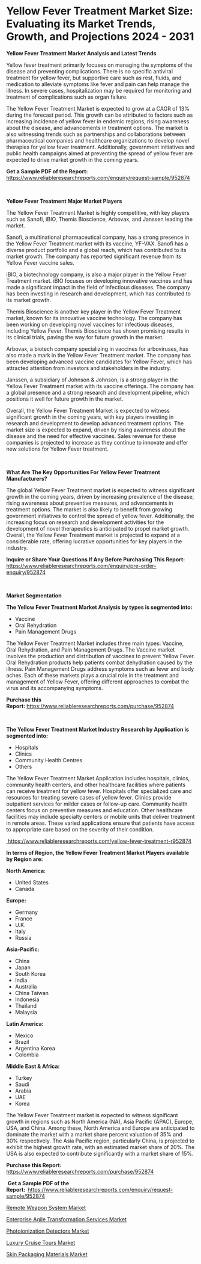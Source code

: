 <p><h1>Yellow Fever Treatment Market Size: Evaluating its Market Trends, Growth, and Projections 2024 - 2031</h1></p><p><strong>Yellow Fever Treatment Market Analysis and Latest Trends</strong></p>
<p><p>Yellow fever treatment primarily focuses on managing the symptoms of the disease and preventing complications. There is no specific antiviral treatment for yellow fever, but supportive care such as rest, fluids, and medication to alleviate symptoms like fever and pain can help manage the illness. In severe cases, hospitalization may be required for monitoring and treatment of complications such as organ failure.</p><p>The Yellow Fever Treatment Market is expected to grow at a CAGR of 13% during the forecast period. This growth can be attributed to factors such as increasing incidence of yellow fever in endemic regions, rising awareness about the disease, and advancements in treatment options. The market is also witnessing trends such as partnerships and collaborations between pharmaceutical companies and healthcare organizations to develop novel therapies for yellow fever treatment. Additionally, government initiatives and public health campaigns aimed at preventing the spread of yellow fever are expected to drive market growth in the coming years.</p></p>
<p><strong>Get a Sample PDF of the Report:&nbsp;</strong> <a href="https://www.reliableresearchreports.com/enquiry/request-sample/952874">https://www.reliableresearchreports.com/enquiry/request-sample/952874</a></p>
<p>&nbsp;</p>
<p><strong>Yellow Fever Treatment Major Market Players</strong></p>
<p><p>The Yellow Fever Treatment Market is highly competitive, with key players such as Sanofi, iBIO, Themis Bioscience, Arbovax, and Janssen leading the market. </p><p>Sanofi, a multinational pharmaceutical company, has a strong presence in the Yellow Fever Treatment market with its vaccine, YF-VAX. Sanofi has a diverse product portfolio and a global reach, which has contributed to its market growth. The company has reported significant revenue from its Yellow Fever vaccine sales.</p><p>iBIO, a biotechnology company, is also a major player in the Yellow Fever Treatment market. iBIO focuses on developing innovative vaccines and has made a significant impact in the field of infectious diseases. The company has been investing in research and development, which has contributed to its market growth.</p><p>Themis Bioscience is another key player in the Yellow Fever Treatment market, known for its innovative vaccine technology. The company has been working on developing novel vaccines for infectious diseases, including Yellow Fever. Themis Bioscience has shown promising results in its clinical trials, paving the way for future growth in the market.</p><p>Arbovax, a biotech company specializing in vaccines for arboviruses, has also made a mark in the Yellow Fever Treatment market. The company has been developing advanced vaccine candidates for Yellow Fever, which has attracted attention from investors and stakeholders in the industry.</p><p>Janssen, a subsidiary of Johnson & Johnson, is a strong player in the Yellow Fever Treatment market with its vaccine offerings. The company has a global presence and a strong research and development pipeline, which positions it well for future growth in the market.</p><p>Overall, the Yellow Fever Treatment Market is expected to witness significant growth in the coming years, with key players investing in research and development to develop advanced treatment options. The market size is expected to expand, driven by rising awareness about the disease and the need for effective vaccines. Sales revenue for these companies is projected to increase as they continue to innovate and offer new solutions for Yellow Fever treatment.</p></p>
<p>&nbsp;</p>
<p><strong>What Are The Key Opportunities For Yellow Fever Treatment Manufacturers?</strong></p>
<p><p>The global Yellow Fever Treatment market is expected to witness significant growth in the coming years, driven by increasing prevalence of the disease, rising awareness about preventive measures, and advancements in treatment options. The market is also likely to benefit from growing government initiatives to control the spread of yellow fever. Additionally, the increasing focus on research and development activities for the development of novel therapeutics is anticipated to propel market growth. Overall, the Yellow Fever Treatment market is projected to expand at a considerable rate, offering lucrative opportunities for key players in the industry.</p></p>
<p><strong>Inquire or Share Your Questions If Any Before Purchasing This Report:</strong> <a href="https://www.reliableresearchreports.com/enquiry/pre-order-enquiry/952874">https://www.reliableresearchreports.com/enquiry/pre-order-enquiry/952874</a></p>
<p>&nbsp;</p>
<p><strong>Market Segmentation</strong></p>
<p><strong>The Yellow Fever Treatment Market Analysis by types is segmented into:</strong></p>
<p><ul><li>Vaccine</li><li>Oral Rehydration</li><li>Pain Management Drugs</li></ul></p>
<p><p>The Yellow Fever Treatment Market includes three main types: Vaccine, Oral Rehydration, and Pain Management Drugs. The Vaccine market involves the production and distribution of vaccines to prevent Yellow Fever. Oral Rehydration products help patients combat dehydration caused by the illness. Pain Management Drugs address symptoms such as fever and body aches. Each of these markets plays a crucial role in the treatment and management of Yellow Fever, offering different approaches to combat the virus and its accompanying symptoms.</p></p>
<p><strong>Purchase this Report:&nbsp;</strong><a href="https://www.reliableresearchreports.com/purchase/952874">https://www.reliableresearchreports.com/purchase/952874</a></p>
<p>&nbsp;</p>
<p><strong>The Yellow Fever Treatment Market Industry Research by Application is segmented into:</strong></p>
<p><ul><li>Hospitals</li><li>Clinics</li><li>Community Health Centres</li><li>Others</li></ul></p>
<p><p>The Yellow Fever Treatment Market Application includes hospitals, clinics, community health centers, and other healthcare facilities where patients can receive treatment for yellow fever. Hospitals offer specialized care and resources for treating severe cases of yellow fever. Clinics provide outpatient services for milder cases or follow-up care. Community health centers focus on preventive measures and education. Other healthcare facilities may include specialty centers or mobile units that deliver treatment in remote areas. These varied applications ensure that patients have access to appropriate care based on the severity of their condition.</p></p>
<p><a href="https://www.reliableresearchreports.com/yellow-fever-treatment-r952874">&nbsp;https://www.reliableresearchreports.com/yellow-fever-treatment-r952874</a></p>
<p><strong>In terms of Region, the Yellow Fever Treatment Market Players available by Region are:</strong></p>
<p>
    <p> <strong> North America: </strong>
        <ul>
            <li>United States</li>
            <li>Canada</li>
        </ul>
        </p> 
    <p> <strong> Europe: </strong>
        <ul>
            <li>Germany</li>
            <li>France</li>
            <li>U.K.</li>
            <li>Italy</li>
            <li>Russia</li>
        </ul>
        </p> 
    <p> <strong> Asia-Pacific: </strong>
        <ul>
            <li>China</li>
            <li>Japan</li>
            <li>South Korea</li>
            <li>India</li>
            <li>Australia</li>
            <li>China Taiwan</li>
            <li>Indonesia</li>
            <li>Thailand</li>
            <li>Malaysia</li>
        </ul>
        </p> 
    <p> <strong> Latin America: </strong>
        <ul>
            <li>Mexico</li>
            <li>Brazil</li>
            <li>Argentina Korea</li>
            <li>Colombia</li>
        </ul>
        </p> 
    <p> <strong> Middle East & Africa: </strong>
        <ul>
            <li>Turkey</li>
            <li>Saudi</li>
            <li>Arabia</li>
            <li>UAE</li>
            <li>Korea</li>
        </ul>
    </p>
    </p>
<p><p>The Yellow Fever Treatment market is expected to witness significant growth in regions such as North America (NA), Asia Pacific (APAC), Europe, USA, and China. Among these, North America and Europe are anticipated to dominate the market with a market share percent valuation of 35% and 30% respectively. The Asia Pacific region, particularly China, is projected to exhibit the highest growth rate, with an estimated market share of 20%. The USA is also expected to contribute significantly with a market share of 15%.</p></p>
<p><strong>Purchase this Report: </strong><a href="https://www.reliableresearchreports.com/purchase/952874">https://www.reliableresearchreports.com/purchase/952874</a></p>
<p>&nbsp;<strong>Get a Sample PDF of the Report:&nbsp;&nbsp;</strong><a href="https://www.reliableresearchreports.com/enquiry/request-sample/952874">https://www.reliableresearchreports.com/enquiry/request-sample/952874</a></p>
<p><strong></strong></p>
<p><p><a href="https://medium.com/@berugaru/emerging-trends-in-remote-weapon-system-market-global-outlook-and-future-prospects-from-2024-eeb4fc2b26c0">Remote Weapon System Market</a></p><p><a href="https://github.com/changoleonlaverguenzanoexiste/Market-Research-Report-List-4/blob/main/enterprise-agile-transformation-services-market.md">Enterprise Agile Transformation Services Market</a></p><p><a href="https://medium.com/@ivethfonsecal57/photoionization-detectors-market-forecasts-market-trends-and-impact-analysis-2024-2031-f6e0eba80874">Photoionization Detectors Market</a></p><p><a href="https://github.com/tamvrosiya/Market-Research-Report-List-5/blob/main/luxury-cruise-tours-market.md">Luxury Cruise Tours Market</a></p><p><a href="https://www.linkedin.com/pulse/global-skin-packaging-materials-industry-types-applications-dvf7f?trackingId=OYfU1OtxSM2pmDHgfZjA4w%3D%3D">Skin Packaging Materials Market</a></p></p>
